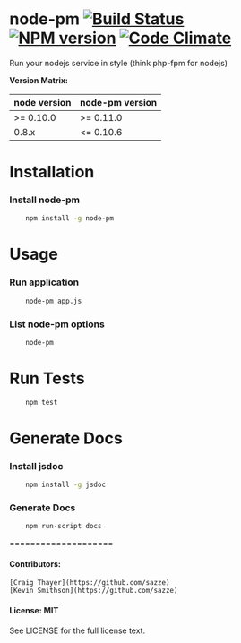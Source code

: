 node-pm [![Build Status](https://travis-ci.org/sazze/node-pm.png?branch=master/master)](https://travis-ci.org/sazze/node-pm) [![NPM version](https://badge.fury.io/js/node-pm.png)](http://badge.fury.io/js/node-pm) [![Code Climate](https://codeclimate.com/github/sazze/node-pm/badges/gpa.svg)](https://codeclimate.com/github/sazze/node-pm)
====================

Run your nodejs service in style (think php-fpm for nodejs)

**Version Matrix:**

node version | node-pm version
------------ | ---------------
\>= 0.10.0 | >= 0.11.0
0.8.x | <= 0.10.6

Installation
====================

### Install node-pm

``` bash
    npm install -g node-pm
```

Usage
====================

### Run application

``` bash
    node-pm app.js
```

### List node-pm options

``` bash
    node-pm
```

Run Tests
====================

``` bash
    npm test
```

Generate Docs
====================

### Install jsdoc

``` bash
    npm install -g jsdoc
```

### Generate Docs

``` bash
    npm run-script docs
```

====================

#### Contributors:
    [Craig Thayer](https://github.com/sazze)
    [Kevin Smithson](https://github.com/sazze)

#### License: MIT

See LICENSE for the full license text.
